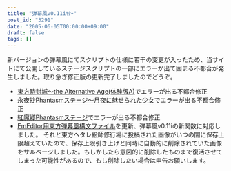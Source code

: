 ```yaml
---
title: "弾幕風v0.11iｷﾀｰ"
post_id: "3291"
date: "2005-06-05T00:00:00+09:00"
draft: false
tags: []
---
```



新バージョンの弾幕風にてスクリプトの仕様に若干の変更が入ったため、当サイトにて公開しているステージスクリプトの一部にエラーが出て固まる不都合が発生しました。取り急ぎ修正版の更新完了しましたのでどうぞ。

  * [東方時封城～the Alternative Age(体験版A)](/!/thA/)でエラーが出る不都合修正
  * [永夜抄Phantasmステージ～月夜に魅せられた少女](/tag/touhou-in-phantasm)でエラーが出る不都合修正
  * [紅魔郷Phantasmステージ](/tag/touhou-eosd-phantasm)でエラーが出る不都合修正
  * [EmEditor用東方弾幕風構文ファイル](/emeditor-danmakufu)を更新、弾幕風v0.11iの新関数に対応しました。
それと東方ヘタレ絵師修行場に投稿された画像がいつの間に保存上限超えていたので、保存上限引き上げと同時に自動的に削除されていた画像をサルベージしました。もしかしたら意図的に削除したものまで復活させてしまった可能性があるので、もし削除したい場合は申告お願いします。
